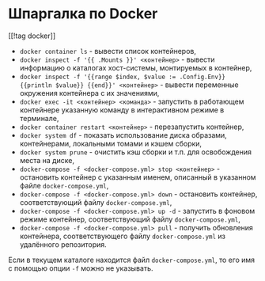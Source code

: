 Шпаргалка по Docker
===================

[[!tag docker]]


* `docker container ls` - вывести список контейнеров,
* `docker inspect -f '{{ .Mounts }}' <контейнер>` - вывести информацию о каталогах хост-системы, монтируемых в контейнер,
* `docker inspect -f '{{range $index, $value := .Config.Env}} {{println $value}} {{end}}' <контейнер>` - вывести переменные окружения контейнера с их значениями,
* `docker exec -it <контейнер> <команда>` - запустить в работающем контейнере указанную команду в интерактивном режиме в терминале,
* `docker container restart <контейнер>` - перезапустить контейнер,
* `docker system df` - показать использование диска образами, контейнерами, локальными томами и кэшем сборки,
* `docker system prune` - очистить кэш сборки и т.п. для освобождения места на диске,
* `docker-compose -f <docker-compose.yml> stop <контейнер>` - остановить контейнер с указанным именем, описанный в указанном файле `docker-compose.yml`,
* `docker-compose -f <docker-compose.yml> down` - остановить контейнер, соответствующий файлу `docker-compose.yml`,
* `docker-compose -f <docker-compose.yml> up -d` - запустить в фоновом режиме контейнер, соответствующий файлу `docker-compose.yml`,
* `docker-compose -f <docker-compose.yml> pull` - получить обновления контейнера, соответствующего файлу `docker-compose.yml` из удалённого репозитория.

Если в текущем каталоге находится файл `docker-compose.yml`, то его имя с помощью опции `-f` можно не указывать.
